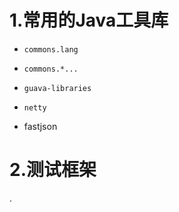 # 1.常用的Java工具库
* `commons.lang`

* `commons.*...`

* `guava-libraries`

* `netty`

* fastjson

# 2.测试框架



.